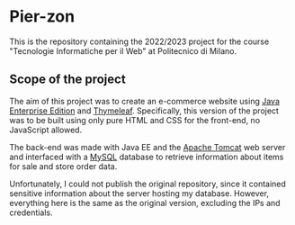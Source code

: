 # Pier-zon

This is the repository containing the 2022/2023 project for the course "Tecnologie Informatiche per il Web" at Politecnico di Milano.

## Scope of the project

The aim of this project was to create an e-commerce website using [Java Enterprise Edition](https://www.oracle.com/it/java/technologies/java-ee-glance.html) and [Thymeleaf](https://www.thymeleaf.org/). Specifically, this version of the project was to be built using only pure HTML and CSS for the front-end, no JavaScript allowed.

The back-end was made with Java EE and the [Apache Tomcat](https://tomcat.apache.org/) web server and interfaced with a [MySQL](https://www.mysql.com/) database to retrieve information about items for sale and store order data.

Unfortunately, I could not publish the original repository, since it contained sensitive information about the server hosting my database. However, everything here is the same as the original version, excluding the IPs and credentials.
